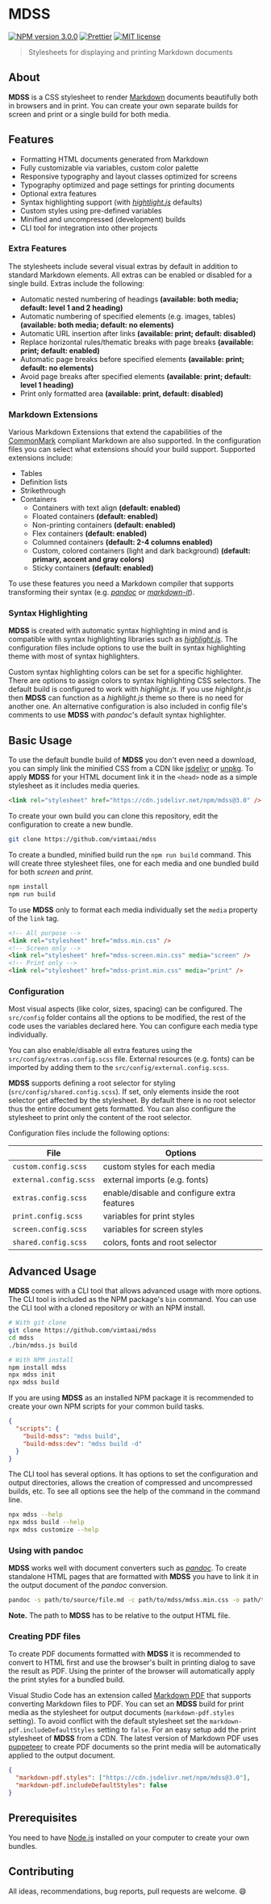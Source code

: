 # MDSS

[![NPM version 3.0.0](https://img.shields.io/badge/npm-3.0.0-cc3534.svg?style=flat-square)](https://www.npmjs.com/package/mdss)
[![Prettier](https://img.shields.io/badge/code_style-prettier-ff69b4.svg?style=flat-square)](https://github.com/prettier/prettier)
[![MIT license](https://img.shields.io/badge/license-MIT-green.svg?style=flat-square)](https://opensource.org/licenses/MIT)

> Stylesheets for displaying and printing Markdown documents

## About

**MDSS** is a CSS stylesheet to render [Markdown](https://daringfireball.net/projects/markdown/syntax) documents beautifully both in browsers and in print. You can create your own separate builds for screen and print or a single build for both media.

## Features

- Formatting HTML documents generated from Markdown
- Fully customizable via variables, custom color palette
- Responsive typography and layout classes optimized for screens
- Typography optimized and page settings for printing documents
- Optional extra features
- Syntax highlighting support (with _[hightlight.js](https://highlightjs.org/)_ defaults)
- Custom styles using pre-defined variables
- Minified and uncompressed (development) builds
- CLI tool for integration into other projects

### Extra Features

The stylesheets include several visual extras by default in addition to standard Markdown elements. All extras can be enabled or disabled for a single build. Extras include the following:

- Automatic nested numbering of headings **(available: both media; default: level 1 and 2 heading)**
- Automatic numbering of specified elements (e.g. images, tables) **(available: both media; default: no elements)**
- Automatic URL insertion after links **(available: print; default: disabled)**
- Replace horizontal rules/thematic breaks with page breaks **(available: print; default: enabled)**
- Automatic page breaks before specified elements **(available: print; default: no elements)**
- Avoid page breaks after specified elements **(available: print; default: level 1 heading)**
- Print only formatted area **(available: print, default: disabled)**

### Markdown Extensions

Various Markdown Extensions that extend the capabilities of the [CommonMark](https://commonmark.org/) compliant Markdown are also supported. In the configuration files you can select what extensions should your build support. Supported extensions include:

- Tables
- Definition lists
- Strikethrough
- Containers
  - Containers with text align **(default: enabled)**
  - Floated containers **(default: enabled)**
  - Non-printing containers **(default: enabled)**
  - Flex containers **(default: enabled)**
  - Columned containers **(default: 2-4 columns enabled)**
  - Custom, colored containers (light and dark background) **(default: primary, accent and gray colors)**
  - Sticky containers **(default: enabled)**

To use these features you need a Markdown compiler that supports transforming their syntax (e.g. [_pandoc_](https://pandoc.org/) or [_markdown-it_](https://github.com/markdown-it/markdown-it)).

### Syntax Highlighting

**MDSS** is created with automatic syntax highlighting in mind and is compatible with syntax highlighting libraries such as _[highlight.js](https://highlightjs.org/)_. The configuration files include options to use the built in syntax highlighting theme with most of syntax highlighters.

Custom syntax highlighting colors can be set for a specific highlighter. There are options to assign colors to syntax highlighting CSS selectors. The default build is configured to work with _highlight.js_. If you use _highlight.js_ then **MDSS** can function as a _highlight.js_ theme so there is no need for another one. An alternative configuration is also included in config file's comments to use **MDSS** with _pandoc_'s default syntax highlighter.

## Basic Usage

To use the default bundle build of **MDSS** you don't even need a download, you can simply link the minified CSS from a CDN like [jsdelivr](https://www.jsdelivr.com/) or [unpkg](https://unpkg.com/). To apply **MDSS** for your HTML document link it in the `<head>` node as a simple stylesheet as it includes media queries.

```html
<link rel="stylesheet" href="https://cdn.jsdelivr.net/npm/mdss@3.0" />
```

To create your own build you can clone this repository, edit the configuration to create a new bundle.

```bash
git clone https://github.com/vimtaai/mdss
```

To create a bundled, minified build run the `npm run build` command. This will create three stylesheet files, one for each media and one bundled build for both _screen_ and _print_.

```bash
npm install
npm run build
```

To use **MDSS** only to format each media individually set the `media` property of the `link` tag.

```html
<!-- All purpose -->
<link rel="stylesheet" href="mdss.min.css" />
<!-- Screen only -->
<link rel="stylesheet" href="mdss-screen.min.css" media="screen" />
<!-- Print only -->
<link rel="stylesheet" href="mdss-print.min.css" media="print" />
```

### Configuration

Most visual aspects (like color, sizes, spacing) can be configured. The `src/config` folder contains all the options to be modified, the rest of the code uses the variables declared here. You can configure each media type individually.

You can also enable/disable all extra features using the `src/config/extras.config.scss` file. External resources (e.g. fonts) can be imported by adding them to the `src/config/external.config.scss`.

**MDSS** supports defining a root selector for styling (`src/config/shared.config.scss`). If set, only elements inside the root selector get affected by the stylesheet. By default there is no root selector thus the entire document gets formatted. You can also configure the stylesheet to print only the content of the root selector.

Configuration files include the following options:

| File                   | Options                                     |
| ---------------------- | ------------------------------------------- |
| `custom.config.scss`   | custom styles for each media                |
| `external.config.scss` | external imports (e.g. fonts)               |
| `extras.config.scss`   | enable/disable and configure extra features |
| `print.config.scss`    | variables for print styles                  |
| `screen.config.scss`   | variables for screen styles                 |
| `shared.config.scss`   | colors, fonts and root selector             |

## Advanced Usage

**MDSS** comes with a CLI tool that allows advanced usage with more options. The CLI tool is included as the NPM package's `bin` command. You can use the CLI tool with a cloned repository or with an NPM install.

```bash
# With git clone
git clone https://github.com/vimtaai/mdss
cd mdss
./bin/mdss.js build

# With NPM install
npm install mdss
npx mdss init
npx mdss build
```

If you are using **MDSS** as an installed NPM package it is recommended to create your own NPM scripts for your common build tasks.

```json
{
  "scripts": {
    "build-mdss": "mdss build",
    "build-mdss:dev": "mdss build -d"
  }
}
```

The CLI tool has several options. It has options to set the configuration and output directories, allows the creation of compressed and uncompressed builds, etc. To see all options see the help of the command in the command line.

```bash
npx mdss --help
npx mdss build --help
npx mdss customize --help
```

### Using with pandoc

**MDSS** works well with document converters such as _[pandoc](https://pandoc.org/)_. To create standalone HTML pages that are formatted with **MDSS** you have to link it in the output document of the _pandoc_ conversion.

```bash
pandoc -s path/to/source/file.md -c path/to/mdss/mdss.min.css -o path/to/output/file.html
```

**Note.** The path to **MDSS** has to be relative to the output HTML file.

### Creating PDF files

To create PDF documents formatted with **MDSS** it is recommended to convert to HTML first and use the browser's built in printing dialog to save the result as PDF. Using the printer of the browser will automatically apply the print styles for a bundled build.

Visual Studio Code has an extension called [Markdown PDF](https://marketplace.visualstudio.com/items?itemName=yzane.markdown-pdf) that supports converting Markdown files to PDF. You can set an **MDSS** build for print media as the stylesheet for output documents (`markdown-pdf.styles` setting). To avoid conflict with the default stylesheet set the `markdown-pdf.includeDefaultStyles` setting to `false`. For an easy setup add the print stylesheet of **MDSS** from a CDN. The latest version of Markdown PDF uses [puppeteer](https://github.com/GoogleChrome/puppeteer) to create PDF documents so the print media will be automatically applied to the output document.

```json
{
  "markdown-pdf.styles": ["https://cdn.jsdelivr.net/npm/mdss@3.0"],
  "markdown-pdf.includeDefaultStyles": false
}
```

## Prerequisites

You need to have [Node.js](https://nodejs.org) installed on your computer to create your own bundles.

## Contributing

All ideas, recommendations, bug reports, pull requests are welcome. :smile:
